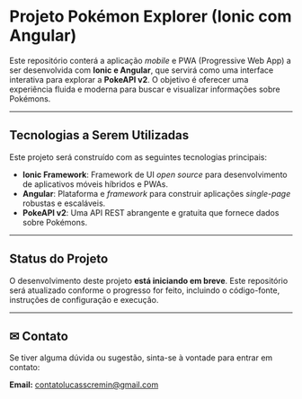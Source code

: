 #  Projeto Pokémon Explorer (Ionic com Angular)

Este repositório conterá a aplicação *mobile* e PWA (Progressive Web App) a ser desenvolvida com **Ionic e Angular**, que servirá como uma interface interativa para explorar a **PokeAPI v2**. O objetivo é oferecer uma experiência fluida e moderna para buscar e visualizar informações sobre Pokémons.

---

##  Tecnologias a Serem Utilizadas

Este projeto será construído com as seguintes tecnologias principais:

* **Ionic Framework**: Framework de UI *open source* para desenvolvimento de aplicativos móveis híbridos e PWAs.
* **Angular**: Plataforma e *framework* para construir aplicações *single-page* robustas e escaláveis.
* **PokeAPI v2**: Uma API REST abrangente e gratuita que fornece dados sobre Pokémons.

---

##  Status do Projeto

O desenvolvimento deste projeto **está iniciando em breve**. Este repositório será atualizado conforme o progresso for feito, incluindo o código-fonte, instruções de configuração e execução.

---

## ✉ Contato

Se tiver alguma dúvida ou sugestão, sinta-se à vontade para entrar em contato:

**Email:** contatolucasscremin@gmail.com
